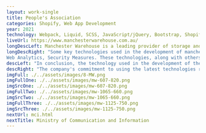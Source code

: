 ```yaml
---
layout: work-single
title: People's Association
categories: Shopify, Web App Development
year: 2021
technology: Webpack, Liquid, SCSS, JavaScript/jQuery, Bootstrap, Shopify
liveUrl: https://www.manchesterwarehouse.com.au/
longDescLeft: Manchester Warehouse is a leading provider of storage and distribution services, serving customers in Australia and around the world. The company's website, manchesterwarehouse.com.au, is built using cutting-edge technology that enables customers to access information about the company's services, place orders, and track shipments easily and efficiently.
longDescRight: "Some key technologies used in the development of manchesterwarehouse.com.au include: Content Management System (CMS), E-commerce Platform, Responsive Web Design (RWD), Search Engine Optimization (SEO),
Web Analytics, Security Measures. These technologies, along with others, help to ensure that manchesterwarehouse.com.au provides customers with an effective, efficient and secure online experience."
descLeft: "In conclusion, the technology used in the development of the Manchester Warehouse website, manchesterwarehouse.com.au, plays a critical role in ensuring that customers have access to a seamless and efficient online experience. The website is designed to be mobile-friendly, secure, and easy to use, with features such as a robust e-commerce platform, search engine optimization, and web analytics that help to enhance the customer experience."
descRight: "The company's commitment to using the latest technologies reflects its dedication to providing its customers with the best possible service and support. With its focus on innovation and customer satisfaction, Manchester Warehouse is poised for continued success in the future."
imgFull: ./../assets/images/8-MW.png
imgFullOne: ./../assets/images/mw-607-820.png
imgSrcOne: ./../assets/images/mw-607-820.png
imgFullTwo: ./../assets/images/mw-1065-660.png
imgSrcTwo: ./../assets/images/mw-1065-660.png
imgFullThree: ./../assets/images/mw-1125-750.png
imgSrcThree: ./../assets/images/mw-1125-750.png
nextUrl: mci.html
nextTitle: Ministry of Communication and Information
---
```

